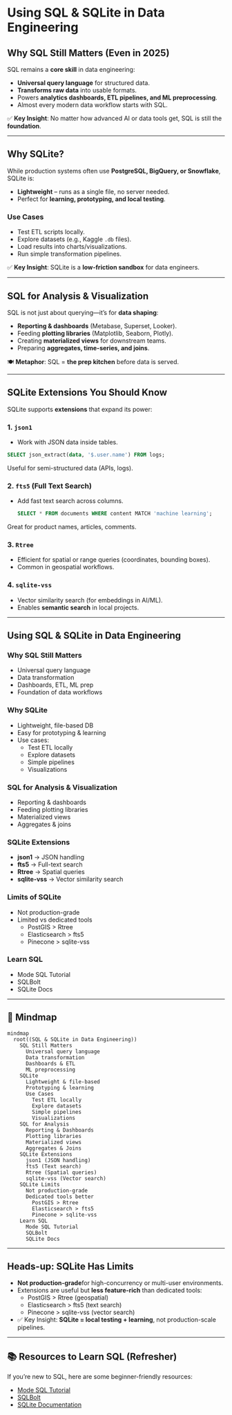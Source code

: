 # Using SQL & SQLite in Data Engineering

## Why SQL Still Matters (Even in 2025)
SQL remains a **core skill** in data engineering:
- **Universal query language** for structured data.  
- **Transforms raw data** into usable formats.  
- Powers **analytics dashboards, ETL pipelines, and ML preprocessing**.  
- Almost every modern data workflow starts with SQL.  

✅ **Key Insight**: No matter how advanced AI or data tools get, SQL is still the **foundation**.

---

## Why SQLite?
While production systems often use **PostgreSQL, BigQuery, or Snowflake**, SQLite is:
- **Lightweight** – runs as a single file, no server needed.  
- Perfect for **learning, prototyping, and local testing**.  

### Use Cases
- Test ETL scripts locally.  
- Explore datasets (e.g., Kaggle `.db` files).  
- Load results into charts/visualizations.  
- Run simple transformation pipelines.  

✅ **Key Insight**: SQLite is a **low-friction sandbox** for data engineers.

---

## SQL for Analysis & Visualization
SQL is not just about querying—it’s for **data shaping**:
- **Reporting & dashboards** (Metabase, Superset, Looker).  
- Feeding **plotting libraries** (Matplotlib, Seaborn, Plotly).  
- Creating **materialized views** for downstream teams.  
- Preparing **aggregates, time-series, and joins**.  

🍽️ **Metaphor**: SQL = **the prep kitchen** before data is served.

---

## SQLite Extensions You Should Know
SQLite supports **extensions** that expand its power:

### 1. `json1`
- Work with JSON data inside tables.  
```sql
SELECT json_extract(data, '$.user.name') FROM logs;
```
Useful for semi-structured data (APIs, logs).
### 2. `fts5` (**Full Text Search**)
- Add fast text search across columns.
  ```sql
  SELECT * FROM documents WHERE content MATCH 'machine learning';
  ```
Great for product names, articles, comments.
### 3. `Rtree`
- Efficient for spatial or range queries (coordinates, bounding boxes).
- Common in geospatial workflows.
### 4. `sqlite-vss`
- Vector similarity search (for embeddings in AI/ML).
- Enables **semantic search** in local projects.
---

## Using SQL & SQLite in Data Engineering

### Why SQL Still Matters
- Universal query language
- Data transformation
- Dashboards, ETL, ML prep
- Foundation of data workflows

### Why SQLite
- Lightweight, file-based DB
- Easy for prototyping & learning
- Use cases:
  - Test ETL locally
  - Explore datasets
  - Simple pipelines
  - Visualizations

### SQL for Analysis & Visualization
- Reporting & dashboards
- Feeding plotting libraries
- Materialized views
- Aggregates & joins

### SQLite Extensions
- **json1** → JSON handling  
- **fts5** → Full-text search  
- **Rtree** → Spatial queries  
- **sqlite-vss** → Vector similarity search  

### Limits of SQLite
- Not production-grade
- Limited vs dedicated tools
  - PostGIS > Rtree
  - Elasticsearch > fts5
  - Pinecone > sqlite-vss

### Learn SQL
- Mode SQL Tutorial
- SQLBolt
- SQLite Docs

---

## 📌 Mindmap

```mermaid
mindmap
  root((SQL & SQLite in Data Engineering))
    SQL Still Matters
      Universal query language
      Data transformation
      Dashboards & ETL
      ML preprocessing
    SQLite
      Lightweight & file-based
      Prototyping & learning
      Use Cases
        Test ETL locally
        Explore datasets
        Simple pipelines
        Visualizations
    SQL for Analysis
      Reporting & Dashboards
      Plotting libraries
      Materialized views
      Aggregates & Joins
    SQLite Extensions
      json1 (JSON handling)
      fts5 (Text search)
      Rtree (Spatial queries)
      sqlite-vss (Vector search)
    SQLite Limits
      Not production-grade
      Dedicated tools better
        PostGIS > Rtree
        Elasticsearch > fts5
        Pinecone > sqlite-vss
    Learn SQL
      Mode SQL Tutorial
      SQLBolt
      SQLite Docs
```
---

## Heads-up: SQLite Has Limits
- **Not production-grade**for high-concurrency or multi-user environments.
- Extensions are useful but **less feature-rich** than dedicated tools:
  - PostGIS > Rtree (geospatial)
  - Elasticsearch > fts5 (text search)
  - Pinecone > sqlite-vss (vector search)
- ✅ Key Insight: **SQLite = local testing + learning**, not production-scale pipelines.
---

## 📚 Resources to Learn SQL (Refresher)

If you’re new to SQL, here are some beginner-friendly resources:

- [Mode SQL Tutorial](https://mode.com/sql-tutorial)  
- [SQLBolt](https://sqlbolt.com)  
- [SQLite Documentation](https://www.sqlite.org/docs.html)  
